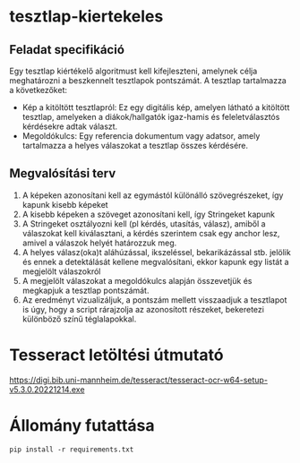 # tesztlap-kiertekeles

## Feladat specifikáció
Egy tesztlap kiértékelő algoritmust kell kifejleszteni, amelynek célja meghatározni a beszkennelt tesztlapok pontszámát.
A tesztlap tartalmazza a következőket:
- Kép a kitöltött tesztlapról: Ez egy digitális kép, amelyen látható a kitöltött tesztlap, amelyeken a diákok/hallgatók igaz-hamis és feleletválasztós kérdésekre adtak választ.
- Megoldókulcs: Egy referencia dokumentum vagy adatsor, amely tartalmazza a helyes válaszokat a tesztlap összes kérdésére.

## Megvalósítási terv
1. A képeken azonosítani kell az egymástól különálló szövegrészeket, így kapunk kisebb képeket
2. A kisebb képeken a szöveget azonosítani kell, így Stringeket kapunk
3. A Stringeket osztályozni kell (pl kérdés, utasítás, válasz), amiből a válaszokat kell kiválasztani, a kérdés szerintem csak egy anchor lesz, amivel a válaszok helyét határozzuk meg.
4. A helyes válasz(oka)t aláhúzással, ikszeléssel, bekarikázással stb. jelölik és ennek a detektálását kellene megvalósítani, ekkor kapunk egy listát a megjelölt válaszokról
5. A megjelölt válaszokat a megoldókulcs alapján összevetjük és megkapjuk a tesztlap pontszámát.
6. Az eredményt vizualizáljuk, a pontszám mellett visszaadjuk a tesztlapot is úgy, hogy a script rárajzolja az azonosított részeket, bekeretezi különböző színű téglalapokkal.

# Tesseract letöltési útmutató
https://digi.bib.uni-mannheim.de/tesseract/tesseract-ocr-w64-setup-v5.3.0.20221214.exe

# Állomány futattása
``` pip install -r requirements.txt ```
